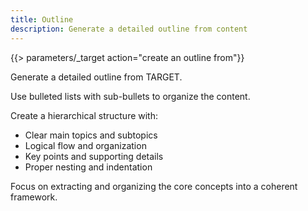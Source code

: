 ```yaml
---
title: Outline
description: Generate a detailed outline from content
---
```


{{> parameters/_target action="create an outline from"}}

Generate a detailed outline from TARGET.

Use bulleted lists with sub-bullets to organize the content.

Create a hierarchical structure with:

- Clear main topics and subtopics
- Logical flow and organization
- Key points and supporting details
- Proper nesting and indentation

Focus on extracting and organizing the core concepts into a coherent framework.
